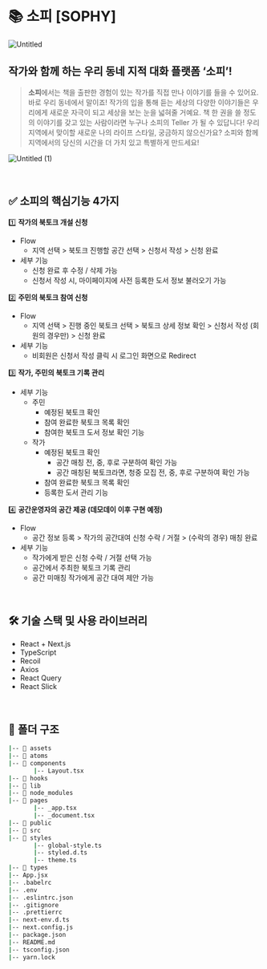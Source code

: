 # 📚 소피 [SOPHY]

![Untitled](https://github.com/SOPT-SOPHY/SOPHY-Client/assets/86764406/4f0ab5c8-75a9-44d7-bf13-bbfd4cf065f8)

## 작가와 함께 하는 우리 동네 지적 대화 플랫폼 ‘소피’!

> **소피**에서는 책을 출판한 경험이 있는 작가를 직접 만나 이야기를 들을 수 있어요. 
바로 우리 동네에서 말이죠! 
작가의 입을 통해 듣는 세상의 다양한 이야기들은 우리에게 새로운 자극이 되고 세상을 보는 눈을 넓혀줄 거예요. 
책 한 권을 쓸 정도의 이야기를 갖고 있는 사람이라면 누구나 소피의 Teller 가 될 수 있답니다!
우리 지역에서 맞이할 새로운 나의 라이프 스타일, 궁금하지 않으신가요? 
소피와 함께 지역에서의 당신의 시간을 더 가치 있고 특별하게 만드세요!
> 

![Untitled (1)](https://github.com/SOPT-SOPHY/SOPHY-Client/assets/86764406/f3db156f-04b3-4925-b7b8-1ebf6b5dde43)


<br/>

## ✅ **소피의 핵심기능 4가지**

1️⃣ **작가의 북토크 개설 신청**

- Flow
    - 지역 선택 > 북토크 진행할 공간 선택 > 신청서 작성 > 신청 완료
- 세부 기능
    - 신청 완료 후 수정 / 삭제 가능
    - 신청서 작성 시, 마이페이지에 사전 등록한 도서 정보 불러오기 가능

2️⃣ **주민의 북토크 참여 신청**

- Flow
    - 지역 선택 > 진행 중인 북토크 선택 > 북토크 상세 정보 확인 > 신청서 작성 (회원의 경우만) > 신청 완료
- 세부 기능
    - 비회원은 신청서 작성 클릭 시 로그인 화면으로 Redirect

3️⃣ **작가, 주민의 북토크 기록 관리**

- 세부 기능
    - 주민
        - 예정된 북토크 확인
        - 참여 완료한 북토크 목록 확인
        - 참여한 북토크 도서 정보 확인 기능
    - 작가
        - 예정된 북토크 확인
            - 공간 매칭 전, 중, 후로 구분하여 확인 가능
            - 공간 매칭된 북토크라면, 청중 모집 전, 중, 후로 구분하여 확인 가능
        - 참여 완료한 북토크 목록 확인
        - 등록한 도서 관리 기능

4️⃣ **공간운영자의 공간 제공 (데모데이 이후 구현 예정)**

- Flow
    - 공간 정보 등록 > 작가의 공간대여 신청 수락 / 거절 > (수락의 경우) 매칭 완료
- 세부 기능
    - 작가에게 받은 신청 수락 / 거절 선택 가능
    - 공간에서 주최한 북토크 기록 관리
    - 공간 미매칭 작가에게 공간 대여 제안 가능
    

<br/>

## **🛠️** 기술 스택 및 사용 라이브러리

- React + Next.js
- TypeScript
- Recoil
- Axios
- React Query
- React Slick

<br/>

## 📂 폴더 구조

```bash
|-- 📁 assets
|-- 📁 atoms
|-- 📁 components
       |-- Layout.tsx
|-- 📁 hooks
|-- 📁 lib
|-- 📁 node_modules
|-- 📁 pages
       |-- _app.tsx
       |-- _document.tsx
|-- 📁 public
|-- 📁 src
|-- 📁 styles
       |-- global-style.ts
       |-- styled.d.ts
       |-- theme.ts
|-- 📁 types
|-- App.jsx
|-- .babelrc
|-- .env
|-- .eslintrc.json
|-- .gitignore
|-- .prettierrc
|-- next-env.d.ts
|-- next.config.js
|-- package.json
|-- README.md
|-- tsconfig.json
|-- yarn.lock
```

<br/>
